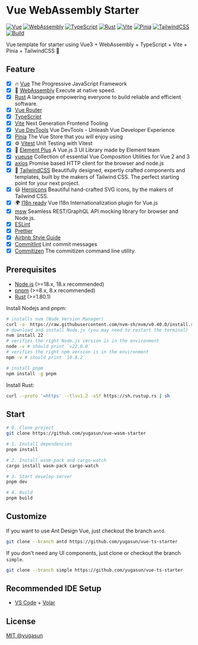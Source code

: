 # Vue WebAssembly Starter

[![Vue](https://img.shields.io/badge/Framework-Vue3-42b883)](https://vuejs.org/)
[![WebAssembly](https://img.shields.io/badge/Language-WebAssembly-6550f0)](https://webassembly.org/)
[![TypeScript](https://img.shields.io/badge/Language-TypeScript-blue)](https://www.typescriptlang.org/)
[![Rust](https://img.shields.io/badge/Language-Rust-blue)](https://www.rust-lang.org/)
[![Vite](https://img.shields.io/badge/Develop-Vite-747bff)](https://vitejs.dev)
[![Pinia](https://img.shields.io/badge/Store-Pinia-f7d336)](https://pinia.vuejs.org)
[![TailwindCSS](https://img.shields.io/badge/CSS-TailwindCSS-858585)](https://tailwindcss.com/)
[![Build](https://github.com/yugasun/vue-template/actions/workflows/deploy.yml/badge.svg?branch=main)](https://github.com/yugasun/vue-wasm-starter/actions/workflows/deploy.yml)

Vue template for starter using Vue3 + WebAssembly + TypeScript + Vite + Pinia + TailwindCSS 🚀

## Feature

- [x] 🔥 [Vue](https://vuejs.org/) The Progressive JavaScript Framework
- [x] 🚀 [WebAssembly](https://webassembly.org/) Execute at native speed.
- [x] [Rust](https://www.rust-lang.org/) A language empowering everyone to build reliable and efficient software.
- [x] [Vue Router](https://github.com/vuejs/router)
- [x] [TypeScript](https://www.typescriptlang.org/)
- [x] [Vite](https://vitejs.dev/) Next Generation Frontend Tooling
- [x] [Vue DevTools](https://devtools-next.vuejs.org) Vue DevTools - Unleash Vue Developer Experience
- [x] [Pinia](https://pinia.vuejs.org/) The Vue Store that you will enjoy using
- [x] ⚙️ [Vitest](https://github.com/vitest-dev/vitest) Unit Testing with Vitest
- [x] 🎉 [Element Plus](https://github.com/element-plus/element-plus) A Vue.js 3 UI Library made by Element team
- [x] [vueuse](https://github.com/vueuse/vueuse) Collection of essential Vue Composition Utilities for Vue 2 and 3
- [x] [axios](https://github.com/axios/axios) Promise based HTTP client for the browser and node.js
- [x] 🎨 [TailwindCSS](https://tailwindcss.com/) Beautifully designed, expertly crafted components and templates, built by the makers of Tailwind CSS. The perfect starting point for your next project.
- [x] 😃 [Heroicons](https://heroicons.com/) Beautiful hand-crafted SVG icons, by the makers of Tailwind CSS.
- [x] 🌍 [I18n ready](https://vue-i18n.intlify.dev/) Vue I18n Internationalization plugin for Vue.js
- [x] [msw](https://mswjs.io/docs/) Seamless REST/GraphQL API mocking library for browser and Node.js.
- [x] [ESLint](https://eslint.org/)
- [x] [Prettier](https://prettier.io/)
- [x] [Airbnb Style Guide](https://github.com/airbnb/javascript)
- [x] [Commitlint](https://github.com/conventional-changelog/commitlint) Lint commit messages
- [x] [Commitizen](https://github.com/commitizen/cz-cli) The commitizen command line utility.

## Prerequisites

- [Node.js](https://nodejs.org/) (>=18.x, 18.x recommended)
- [pnpm](https://pnpm.io/) (>=8.x, 8.x recommended)
- [Rust](https://www.rust-lang.org/) (>=1.80.1)

Install Nodejs and pnpm:

```bash
# installs nvm (Node Version Manager)
curl -o- https://raw.githubusercontent.com/nvm-sh/nvm/v0.40.0/install.sh | bash
# download and install Node.js (you may need to restart the terminal)
nvm install 22
# verifies the right Node.js version is in the environment
node -v # should print `v22.8.0`
# verifies the right npm version is in the environment
npm -v # should print `10.8.2`

# install pnpm
npm install -g pnpm
```

Install Rust:

```bash
curl --proto '=https' --tlsv1.2 -sSf https://sh.rustup.rs | sh
```

## Start

```bash
# 0. Clone project
git clone https://github.com/yugasun/vue-wasm-starter

# 1. Install dependencies
pnpm install

# 2. Install wasm-pack and cargo-watch
cargo install wasm-pack cargo-watch

# 3. Start develop server
pnpm dev

# 4. Build
pnpm build
```

## Customize

If you want to use Ant Design Vue, just checkout the branch `antd`.

```bash
git clone --branch antd https://github.com/yugasun/vue-ts-starter
```

If you don't need any UI components, just clone or checkout the branch `simple`.

```bash
git clone --branch simple https://github.com/yugasun/vue-ts-starter
```

## Recommended IDE Setup

- [VS Code](https://code.visualstudio.com/) + [Volar](https://marketplace.visualstudio.com/items?itemName=Vue.volar)

## License

[MIT @yugasun](./LICENSE)
